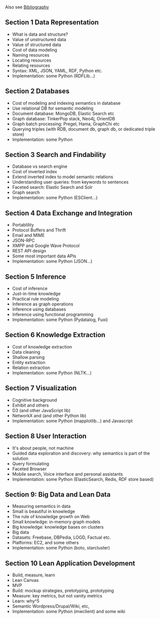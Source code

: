 Also see [Bibliography](/Bibliography.md/)

## Section 1 Data Representation

* What is data and structure?
* Value of unstructured data
* Value of structured data
* Cost of data modeling
* Naming resources
* Locating resources
* Relating resources
* Syntax: XML, JSON, YAML, RDF, Python etc.
* Implementation: some Python (RDFLib...)

## Section 2 Databases

* Cost of modeling and indexing semantics in database
* Use relational DB for semantic modeling
* Document database: MongoDB, Elastic Search etc
* Graph database: TinkerPop stack, Neo4j, OrientDB
* Graph batch processing: Pregel, Hama, GraphChi etc
* Querying triples (with RDB, document db, graph db, or dedicated triple store)
* Implementation: some Python

## Section 3 Search and Findability

* Database vs search engine
* Cost of inverted index
* Extend inverted index to model semantic relations
* Understanding user queries: from keywords to sentences
* Faceted search: Elastic Search and Solr
* Graph search
* Implementation: some Python (ESClient...)

## Section 4 Data Exchange and Integration

* Portablility
* Protocol Buffers and Thrift
* Email and MIME
* JSON-RPC
* XMPP and Google Wave Protocol
* REST API design
* Some most important data APIs
* Implementation: some Python (JSON...)

## Section 5 Inference

* Cost of inference
* Just-in-time knowledge
* Practical rule modeling
* Inference as graph operations
* Inference using databases
* Inference using functional programming
* Implementation: some Python (Pydatalog, Fuxi)

## Section 6 Knowledge Extraction

* Cost of knowledge extraction
* Data cleaning
* Shallow parsing
* Entity extraction
* Relation extraction
* Implementation: some Python (NLTK...)

## Section 7 Visualization

* Cognitive background
* Exhibit and others
* D3 (and other JavaScript lib)
* NetworkX and  (and other Python lib)
* Implementation: some Python (mapplotlib...) and Javascript 

## Section 8 User Interaction

* It's about people, not machine
* Guided data exploration and discovery: why semantics is part of the solution
* Query formulating
* Faceted Browser
* Mobile search, Voice interface and personal assistants
* Implementation: some Python (ElasticSearch, Redis, RDF store based)

## Section 9: Big Data and Lean Data

* Measuring semantics in data
* Small is beautiful in knowledge
* The rule of knowledge growth on Web
* Small knowledge: in-memory graph models
* Big knowledge: knowledge bases on clusters
* Big data
* Datasets: Freebase, DBPedia, LOGD, Factual etc.
* Platforms: EC2, and some others
* Implementation: some Python (boto, starcluster)

## Section 10  Lean Application Development

* Build, measure, learn
* Lean Canvas
* MVP
* Build: mockup strategies, pretotyping, prototyping
* Measure: key metrics, but not vanity metrics
* Learn: why^5
* Semantic Wordpress/Drupal/Wiki, etc,
* Implementation: some Python (mwclient) and some wiki

